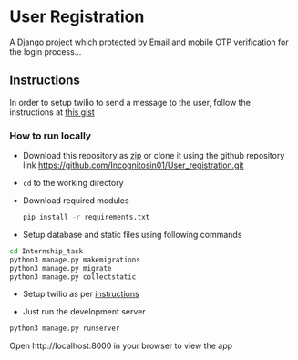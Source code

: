 # User Registration
A Django project which protected by Email and mobile OTP verification for the login process...

## Instructions
In order to setup twilio to send a message to the user, follow the instructions at [this gist](https://gist.github.com/mukeshgurpude/9f42b22463c014cc109ea6f747926006)

### How to run locally
- Download this repository as [zip](https://github.com/Incognitosin01/User_registration/archive/refs/heads/main.zip) or clone it using the github repository link https://github.com/Incognitosin01/User_registration.git

- `cd` to the working directory
- Download required modules
  ```bash
  pip install -r requirements.txt
  ```
- Setup database and static files using following commands
 ```bash
 cd Internship_task
 python3 manage.py makemigrations
 python3 manage.py migrate
 python3 manage.py collectstatic
 ```
- Setup twilio as per [instructions](https://gist.github.com/mukeshgurpude/9f42b22463c014cc109ea6f747926006)

- Just run the development server
 ```bash
 python3 manage.py runserver
 ```
 Open http://localhost:8000 in your browser to view the app
